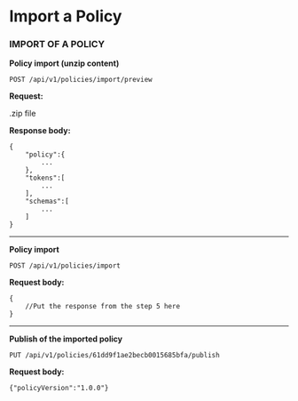 # Import a Policy

### IMPORT OF A POLICY

**Policy import (unzip content)**

`POST /api/v1/policies/import/preview`

**Request:**

.zip file

**Response body:**

```
{
	"policy":{
		...
	},
	"tokens":[
		...
	],
	"schemas":[
		...
	]
}
```

****

**Policy import**

`POST /api/v1/policies/import`

**Request body:**

```
{
	//Put the response from the step 5 here
}
```

****

**Publish of the imported policy**

`PUT /api/v1/policies/61dd9f1ae2becb0015685bfa/publish`

**Request body:**

`{"policyVersion":"1.0.0"}`
